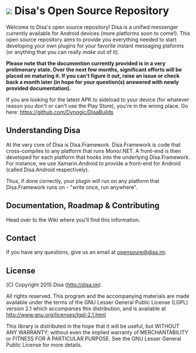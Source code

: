 # ![](http://i.imgur.com/g0MZFu1.png) Disa's Open Source Repository


Welcome to Disa's open source repository! Disa is a unified messenger currently available for Android devices (more platforms soon to come!). This open source repository aims to provide you everything needed to start developing your own plugins for your favorite instant messaging plaforms (or anything that you can really _make_ out of it).

__Please note that the documention currently provided is in a very prelimenary state. Over the next few months, significant efforts will be placed on maturing it. If you can't figure it out, raise an issue or check back a month later (in hope for your question(s) answered with newly provided documentation).__

If you are looking for the latest APK to sideload to your device (for whatever reason you don't or can't use the Play Store), you're in the wrong place. Go here: https://github.com/Dynogic/DisaBuilds

## Understanding Disa

At the very core of Disa is Disa.Framework. Disa.Framework is code that cross-compiles to any platform that runs Mono/.NET. A front-end is then developed for each platform that hooks into the underlying Disa.Framework. For instance, we use Xamarin.Android to provide a front-end for Android (called Disa.Android respectively).

Thus, if done correctly, your plugin will run on any platform that Disa.Framework runs on - "write once, run anywhere".

## Documentation, Roadmap & Contributing

Head over to the Wiki where you'll find this information.

## Contact

If you have any questions, give us an email at opensoure@disa.im.

## License

 (C) Copyright 2015 Disa (http://disa.im).
 
 All rights reserved. This program and the accompanying materials
 are made available under the terms of the GNU Lesser General Public License
 (LGPL) version 2.1 which accompanies this distribution, and is available at
 http://www.gnu.org/licenses/lgpl-2.1.html

 This library is distributed in the hope that it will be useful,
 but WITHOUT ANY WARRANTY; without even the implied warranty of
 MERCHANTABILITY or FITNESS FOR A PARTICULAR PURPOSE. See the GNU
 Lesser General Public License for more details.



